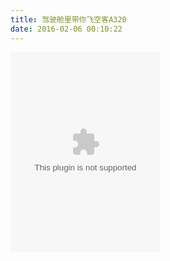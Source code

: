 ```yaml
---
title: 驾驶舱里带你飞空客A320
date: 2016-02-06 00:10:22
---
```


<embed src="http://player.youku.com/player.php/sid/XMTQ2NjE2OTkyNA==/v.swf" height="320" width="240"/>